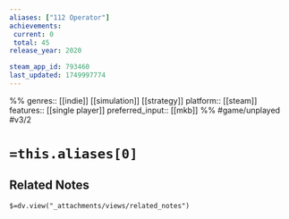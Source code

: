 ```yaml
---
aliases: ["112 Operator"]
achievements:
 current: 0
 total: 45
release_year: 2020

steam_app_id: 793460
last_updated: 1749997774
---
```

%%
genres:: [[indie]] [[simulation]] [[strategy]]
platform:: [[steam]]
features:: [[single player]]
preferred_input:: [[mkb]]
%%
#game/unplayed
#v3/2

# `=this.aliases[0]`
## Related Notes
`$=dv.view("_attachments/views/related_notes")`